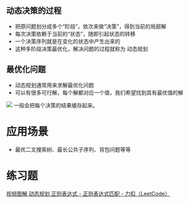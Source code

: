 

## 动态决策的过程
+ 把原问题划分成多个“阶段”，依次来做“决策”，得到当前的局部解
+ 每次决策依赖于当前的“状态”，随即引起状态的转移
+ 一个决策序列就是在变化的状态中产生出来的
+ 这种多阶段决策最优化，解决问题的过程就称为 动态规划
## 最优化问题 
+ 动态规划通常用来求解最优化问题 
+ 可以有很多可行解，每个解都对应一个值，我们希望找到具有最优值的解

![](http://image.clickear.top/20220219151713.png)
一般会把每个决策的结果缓存起来。
# 应用场景
+ 最优二叉搜索树、最长公共子序列、背包问题等等




# 练习题
[视频图解 动态规划 正则表达式 - 正则表达式匹配 - 力扣（LeetCode）](https://leetcode-cn.com/problems/regular-expression-matching/solution/shi-pin-tu-jie-dong-tai-gui-hua-zheng-ze-biao-da-s/)

